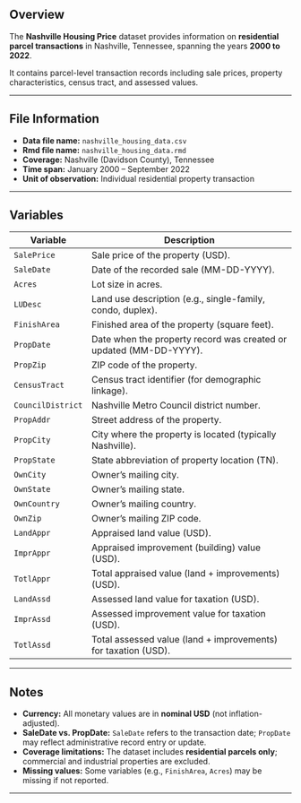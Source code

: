 ## Overview
The **Nashville Housing Price** dataset provides information on **residential parcel transactions** in Nashville, Tennessee, spanning the years **2000 to 2022**.  

It contains parcel-level transaction records including sale prices, property characteristics, census tract, and assessed values. 

---
## File Information
- **Data file name:** `nashville_housing_data.csv`
- **Rmd file name:** `nashville_housing_data.rmd` 
- **Coverage:** Nashville (Davidson County), Tennessee  
- **Time span:** January 2000 – September 2022  
- **Unit of observation:** Individual residential property transaction  

---

## Variables
| Variable        | Description                                                                 |
|-----------------|-----------------------------------------------------------------------------|
| `SalePrice`     | Sale price of the property (USD).                                           |
| `SaleDate`      | Date of the recorded sale (MM-DD-YYYY).                                     |
| `Acres`         | Lot size in acres.                                                          |
| `LUDesc`        | Land use description (e.g., single-family, condo, duplex).                  |
| `FinishArea`    | Finished area of the property (square feet).                                |
| `PropDate`      | Date when the property record was created or updated (MM-DD-YYYY).          |
| `PropZip`       | ZIP code of the property.                                                   |
| `CensusTract`   | Census tract identifier (for demographic linkage).                          |
| `CouncilDistrict` | Nashville Metro Council district number.                                  |
| `PropAddr`      | Street address of the property.                                             |
| `PropCity`      | City where the property is located (typically Nashville).                   |
| `PropState`     | State abbreviation of property location (TN).                               |
| `OwnCity`       | Owner’s mailing city.                                                       |
| `OwnState`      | Owner’s mailing state.                                                      |
| `OwnCountry`    | Owner’s mailing country.                                                    |
| `OwnZip`        | Owner’s mailing ZIP code.                                                   |
| `LandAppr`      | Appraised land value (USD).                                                 |
| `ImprAppr`      | Appraised improvement (building) value (USD).                               |
| `TotlAppr`      | Total appraised value (land + improvements) (USD).                          |
| `LandAssd`      | Assessed land value for taxation (USD).                                     |
| `ImprAssd`      | Assessed improvement value for taxation (USD).                              |
| `TotlAssd`      | Total assessed value (land + improvements) for taxation (USD).              |

---

## Notes
- **Currency:** All monetary values are in **nominal USD** (not inflation-adjusted).  
- **SaleDate vs. PropDate:** `SaleDate` refers to the transaction date; `PropDate` may reflect administrative record entry or update.  
- **Coverage limitations:** The dataset includes **residential parcels only**; commercial and industrial properties are excluded.  
- **Missing values:** Some variables (e.g., `FinishArea`, `Acres`) may be missing if not reported.  

---
